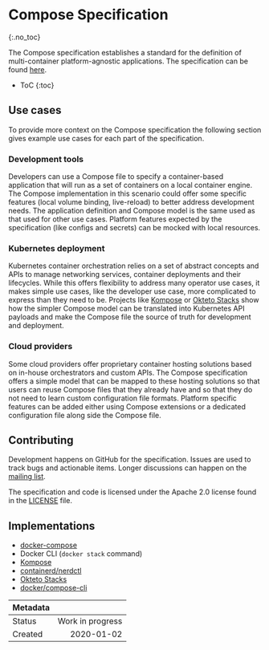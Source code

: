 # Compose Specification
{:.no_toc}

The Compose specification establishes a standard for the definition of
multi-container platform-agnostic applications. The specification can be found
[here](spec.md).

* ToC
{:toc}

## Use cases

To provide more context on the Compose specification the following section gives
example use cases for each part of the specification.

### Development tools

Developers can use a Compose file to specify a container-based application
that will run as a set of containers on a local container engine. The Compose
implementation in this scenario could offer some specific features (local
volume binding, live-reload) to better address development needs. The
application definition and Compose model is the same used as that used for other
use cases. Platform features expected by the specification (like configs and
secrets) can be mocked with local resources.

### Kubernetes deployment

Kubernetes container orchestration relies on a set of abstract concepts and
APIs to manage networking services, container deployments and their lifecycles.
While this offers flexibility to address many operator use cases, it makes
simple use cases, like the developer use case, more complicated to express than
they need to be. Projects like [Kompose](https://github.com/kubernetes/kompose)
or [Okteto Stacks](https://okteto.com/docs/reference/stacks) show how the
simpler Compose model can be translated into Kubernetes API payloads and make
the Compose file the source of truth for development and deployment.

### Cloud providers

Some cloud providers offer proprietary container hosting solutions based on
in-house orchestrators and custom APIs. The Compose specification offers a
simple model that can be mapped to these hosting solutions so that users can
reuse Compose files that they already have and so that they do not need to learn
custom configuration file formats. Platform specific features can be added
either using Compose extensions or a dedicated configuration file along side the
Compose file.

## Contributing

Development happens on GitHub for the specification. Issues are used to track
bugs and actionable items. Longer discussions can happen on the
[mailing list](https://groups.google.com/forum/#!forum/compose-spec).

The specification and code is licensed under the Apache 2.0 license found in the
[LICENSE](LICENSE) file.

## Implementations

* [docker-compose](https://github.com/docker/compose)
* Docker CLI (`docker stack` command)
* [Kompose](https://github.com/kubernetes/kompose)
* [containerd/nerdctl](https://github.com/containerd/nerdctl)
* [Okteto Stacks](https://okteto.com/docs/reference/stacks)
* [docker/compose-cli](https://github.com/docker/compose-cli)

| Metadata |                  |
| -------- | ---------------: |
| Status   | Work in progress |
| Created  | 2020-01-02       |
